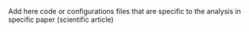 Add here code or configurations files that are specific to the analysis in specific paper (scientific article)

